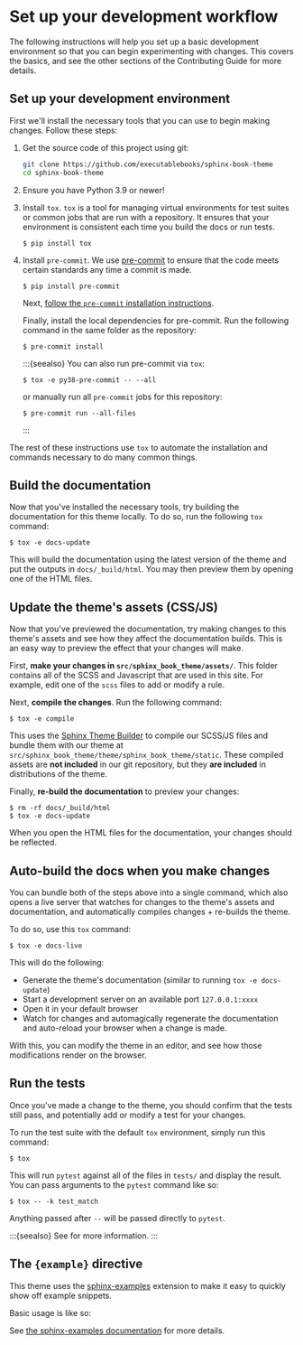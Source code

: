 # Set up your development workflow

The following instructions will help you set up a basic development environment so that you can begin experimenting with changes.
This covers the basics, and see the other sections of the Contributing Guide for more details.

## Set up your development environment

First we'll install the necessary tools that you can use to begin making changes.
Follow these steps:

1. Get the source code of this project using git:

   ```bash
   git clone https://github.com/executablebooks/sphinx-book-theme
   cd sphinx-book-theme
   ```

2. Ensure you have Python 3.9 or newer!
3. Install `tox`.
   `tox` is a tool for managing virtual environments for test suites or common jobs that are run with a repository.
   It ensures that your environment is consistent each time you build the docs or run tests.

   ```console
   $ pip install tox
   ```

4. Install `pre-commit`.
   We use [pre-commit](https://pre-commit.com) to ensure that the code meets certain standards any time a commit is made.

   ```console
   $ pip install pre-commit
   ```

   Next, [follow the `pre-commit` installation instructions](https://pre-commit.com/#install).

   Finally, install the local dependencies for pre-commit.
   Run the following command in the same folder as the repository:

   ```console
   $ pre-commit install
   ```

   :::{seealso}
   You can also run pre-commit via `tox`:

   ```console
   $ tox -e py38-pre-commit -- --all
   ```

   or manually run all `pre-commit` jobs for this repository:

   ```console
   $ pre-commit run --all-files
   ```

   :::

The rest of these instructions use `tox` to automate the installation and commands necessary to do many common things.

## Build the documentation

Now that you've installed the necessary tools, try building the documentation for this theme locally.
To do so, run the following `tox` command:

```console
$ tox -e docs-update
```

This will build the documentation using the latest version of the theme and put the outputs in `docs/_build/html`.
You may then preview them by opening one of the HTML files.

## Update the theme's assets (CSS/JS)

Now that you've previewed the documentation, try making changes to this theme's assets and see how they affect the documentation builds.
This is an easy way to preview the effect that your changes will make.

First, **make your changes in `src/sphinx_book_theme/assets/`**.
This folder contains all of the SCSS and Javascript that are used in this site.
For example, edit one of the `scss` files to add or modify a rule.

Next, **compile the changes**.
Run the following command:

```console
$ tox -e compile
```

This uses the [Sphinx Theme Builder](https://sphinx-theme-builder.readthedocs.io/) to compile our SCSS/JS files and bundle them with our theme at `src/sphinx_book_theme/theme/sphinx_book_theme/static`.
These compiled assets are **not included** in our git repository, but they **are included** in distributions of the theme.

Finally, **re-build the documentation** to preview your changes:

```console
$ rm -rf docs/_build/html
$ tox -e docs-update
```

When you open the HTML files for the documentation, your changes should be reflected.

## Auto-build the docs when you make changes

You can bundle both of the steps above into a single command, which also opens a live server that watches for changes to the theme's assets and documentation, and automatically compiles changes + re-builds the theme.

To do so, use this `tox` command:

```console
$ tox -e docs-live
```

This will do the following:

- Generate the theme's documentation (similar to running `tox -e docs-update`)
- Start a development server on an available port `127.0.0.1:xxxx`
- Open it in your default browser
- Watch for changes and automagically regenerate the documentation and auto-reload your browser when a change is made.

With this, you can modify the theme in an editor, and see how those modifications render on the browser.

## Run the tests

Once you've made a change to the theme, you should confirm that the tests still pass, and potentially add or modify a test for your changes.

To run the test suite with the default `tox` environment, simply run this command:

```console
$ tox
```

This will run `pytest` against all of the files in `tests/` and display the result.
You can pass arguments to the `pytest` command like so:

```console
$ tox -- -k test_match
```

Anything passed after `--` will be passed directly to `pytest`.

:::{seealso}
See [](contribute/testing) for more information.
:::

## The `{example}` directive

This theme uses the [sphinx-examples](https://github.com/executablebooks/sphinx-examples) extension to make it easy to quickly show off example snippets.

Basic usage is like so:

See [the sphinx-examples documentation](https://ebp-sphinx-examples.readthedocs.io/en/latest/) for more details.
